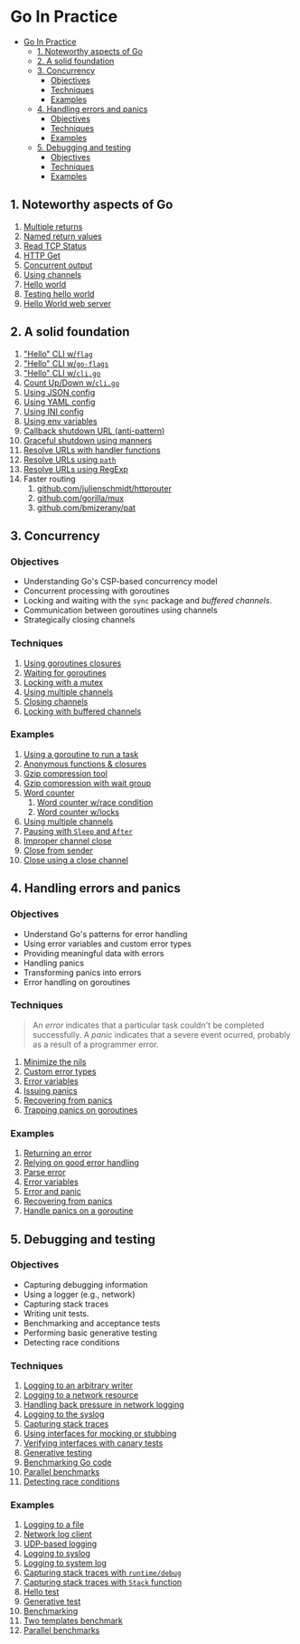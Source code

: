 # Go In Practice

- [Go In Practice](#go-in-practice)
  - [1. Noteworthy aspects of Go](#1-noteworthy-aspects-of-go)
  - [2. A solid foundation](#2-a-solid-foundation)
  - [3. Concurrency](#3-concurrency)
    - [Objectives](#objectives)
    - [Techniques](#techniques)
    - [Examples](#examples)
  - [4. Handling errors and panics](#4-handling-errors-and-panics)
    - [Objectives](#objectives-1)
    - [Techniques](#techniques-1)
    - [Examples](#examples-1)
  - [5. Debugging and testing](#5-debugging-and-testing)
    - [Objectives](#objectives-2)
    - [Techniques](#techniques-2)
    - [Examples](#examples-2)

## 1. Noteworthy aspects of Go

1. [Multiple returns](1/returns.go)
2. [Named return values](1/returns2.go)
3. [Read TCP Status](1/read_status.go)
4. [HTTP Get](1/http_get.go)
5. [Concurrent output](1/concurrent_print.go)
6. [Using channels](1/channel.go)
7. [Hello world](1/hello.go)
8. [Testing hello world](1/hello_test.go)
9. [Hello World web server](1/nago.go)

## 2. A solid foundation

1. ["Hello" CLI w/`flag`](2/flag_cli.go)
2. ["Hello" CLI w/`go-flags`](2/go_flags/main.go)
3. ["Hello" CLI w/`cli.go`](2/cli_go/main.go)
4. [Count Up/Down w/`cli.go`](2/count_cli/main.go)
5. [Using JSON config](2/config_json/main.go)
6. [Using YAML config](2/config_yaml/main.go)
7. [Using INI config](2/config_ini/main.go)
8. [Using env variables](2/env_config.go)
9. [Callback shutdown URL (anti-pattern)](2/callback_shutdown.go)
10. [Graceful shutdown using manners](2/manners_shutdown/main.go)
11. [Resolve URLs with handler functions](2/multiple_handlers.go)
12. [Resolve URLs using `path`](2/path_handlers/main.go)
13. [Resolve URLs using RegExp](2/regex_handlers.go)
14. Faster routing
    1. [github.com/julienschmidt/httprouter](https://github.com/julienschmidt/httprouter)
    2. [github.com/gorilla/mux](https://github.com/gorilla/mux)
    3. [github.com/bmizerany/pat](https://github.com/bmizerany/pat)

## 3. Concurrency

### Objectives

* Understanding Go's CSP-based concurrency model
* Concurrent processing with goroutines
* Locking and waiting with the `sync` package and *buffered channels*.
* Communication between goroutines using channels
* Strategically closing channels

### Techniques

1. [Using goroutines closures](3/techniques/closures.md)
2. [Waiting for goroutines](3/techniques/waiting.md)
3. [Locking with a mutex](3/techniques/mutex.md)
4. [Using multiple channels](3/techniques/multiple_channels.md)
5. [Closing channels](3/techniques/closing-channels.md)
6. [Locking with buffered channels](3/techniques/buffered_channels.md)

### Examples

1. [Using a goroutine to run a task](3/goroutine.go)
2. [Anonymous functions & closures](3/anonymous_function.go)
3. [Gzip compression tool](3/gzip_compression.go)
4. [Gzip compression with wait group](3/gzip_wait_group.go)
5. [Word counter](3/word_counter)
   1. [Word counter w/race condition](3/word_counter/word_counter_race_condition.go)
   2. [Word counter w/locks](3/word_counter/word_counter_locks.go)
6. [Using multiple channels](3/multiple_channels.go)
7. [Pausing with `Sleep` and `After`](3/pausing.go)
8. [Improper channel close](3/improper_channel_close.go)
9. [Close from sender](3/close_from_sender.go)
10. [Close using a close channel](3/close_channel.go)

## 4. Handling errors and panics

### Objectives

* Understand Go's patterns for error handling
* Using error variables and custom error types
* Providing meaningful data with errors
* Handling panics
* Transforming panics into errors
* Error handling on goroutines

### Techniques

> An *error* indicates that a particular task couldn't be completed successfully. A *panic* indicates that a severe event ocurred, probably as a result of a programmer error.

1. [Minimize the nils](4/techniques/minimize-nils.md)
2. [Custom error types](4/techniques/custom-error-types.md)
3. [Error variables](4/techniques/error_variables.md)
4. [Issuing panics](4/techniques/panic.md)
5. [Recovering from panics](4/techniques/recovering_from_panics.md)
6. [Trapping panics on goroutines](4/tecnniques/trapping_panics_on_goroutines.md)

### Examples

1. [Returning an error](4/returning_error.go)
2. [Relying on good error handling](4/relying_on_good_error_handling.go)
3. [Parse error](4/parse_error.go)
4. [Error variables](4/error_variables.go)
5. [Error and panic](4/error_and_panic.go)
6. [Recovering from panics](4/recovering_from_panics.go)
7. [Handle panics on a goroutine](4/handle_panics_on_goroutine.go)

## 5. Debugging and testing

### Objectives

* Capturing debugging information
* Using a logger (e.g., network)
* Capturing stack traces
* Writing unit tests.
* Benchmarking and acceptance tests
* Performing basic generative testing
* Detecting race conditions

### Techniques

1. [Logging to an arbitrary writer](5/techniques/logging_to_writer.md)
2. [Logging to a network resource](5/techniques/logging_to_network.md)
3. [Handling back pressure in network logging](5/techniques/back_pressure.md)
4. [Logging to the syslog](5/techniques/logging_to_syslog.md)
5. [Capturing stack traces](5/techniques/stack_traces.md)
6. [Using interfaces for mocking or stubbing](5/techniques/interfaces_for_testing.md)
7. [Verifying interfaces with canary tests](5/techniques/canary_tests.md)
8. [Generative testing](5/techniques/generative_testing.md)
9. [Benchmarking Go code](5/techniques/benchmarking.md)
10. [Parallel benchmarks](5/techniques/parallel_benchmark.md)
11. [Detecting race conditions](5/techniques/detecting_race_conditions.md)

### Examples

1. [Logging to a file](5/logging_to_file.go)
2. [Network log client](5/network_log_client.go)
3. [UDP-based logging](5/udp_logging.go)
4. [Logging to syslog](5/logger_to_syslog.go)
5. [Logging to system log](5/logger_to_system_log.go)
6. [Capturing stack traces with `runtime/debug`](5/capture_stack_trace.go)
6. [Capturing stack traces with `Stack` function](5/capture_stack_trace.go)
7. [Hello test](5/hello_test)
8. [Generative test](5/generative_test/)
9. [Benchmarking](5/benchmarking)
10. [Two templates benchmark](5/two_templates_benchmark)
11. [Parallel benchmarks](5/parallel_benchmarks)
